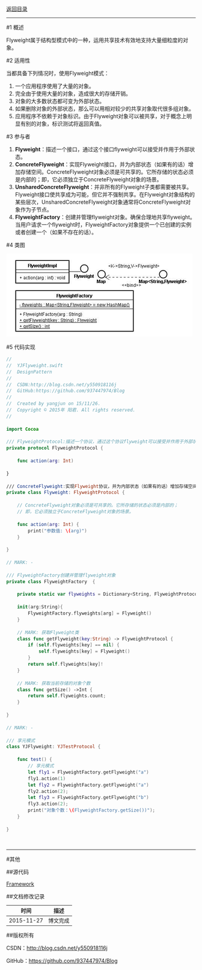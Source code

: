 [返回目录](https://github.com/937447974/Blog/blob/master/架构设计/23设计模式之目录.md)

----------

#1 概述

Flyweight属于结构型模式中的一种，运用共享技术有效地支持大量细粒度的对象。

#2 适用性

当都具备下列情况时，使用Flyweight模式：

1. 一个应用程序使用了大量的对象。
2. 完全由于使用大量的对象，造成很大的存储开销。
3. 对象的大多数状态都可变为外部状态。
4. 如果删除对象的外部状态，那么可以用相对较少的共享对象取代很多组对象。
5. 应用程序不依赖于对象标识。由于Flyweight对象可以被共享，对于概念上明显有别的对象，标识测试将返回真值。

#3 参与者

1. **Flyweight**：描述一个接口，通过这个接口flyweight可以接受并作用于外部状态。
2. **ConcreteFlyweight**：实现Flyweight接口，并为内部状态（如果有的话）增加存储空间。ConcreteFlyweight对象必须是可共享的。它所存储的状态必须是内部的；即，它必须独立于ConcreteFlyweight对象的场景。
3. **UnsharedConcreteFlyweight**：并非所有的Flyweight子类都需要被共享。Flyweight接口使共享成为可能，但它并不强制共享。在Flyweight对象结构的某些层次，UnsharedConcreteFlyweight对象通常将ConcreteFlyweight对象作为子节点。
4. **FlyweightFactory**：创建并管理flyweight对象。确保合理地共享flyweight。当用户请求一个flyweight时，FlyweightFactory对象提供一个已创建的实例或者创建一个（如果不存在的话）。

#4 类图

![DDl-1](https://raw.githubusercontent.com/937447974/Blog/master/Resources/2015112711.png)

#5 代码实现

```swift
//
//  YJFlyweight.swift
//  DesignPattern
//
//  CSDN:http://blog.csdn.net/y550918116j
//  GitHub:https://github.com/937447974/Blog
//
//  Created by yangjun on 15/11/26.
//  Copyright © 2015年 阳君. All rights reserved.
//

import Cocoa

/// FlyweightProtocol:描述一个协议，通过这个协议flyweight可以接受并作用于外部状态。
private protocol FlyweightProtocol {
    
    func action(arg: Int)
    
}

/// ConcreteFlyweight:实现Flyweight协议，并为内部状态（如果有的话）增加存储空间。
private class Flyweight: FlyweightProtocol {
    
    // ConcreteFlyweight对象必须是可共享的。它所存储的状态必须是内部的；
    // 即，它必须独立于ConcreteFlyweight对象的场景。
    
    func action(arg: Int) {
        print("参数值: \(arg)")
    }
    
}

// MARK: -

/// FlyweightFactory创建并管理flyweight对象
private class FlyweightFactory  {
    
    private static var flyweights = Dictionary<String, FlyweightProtocol>()
    
    init(arg:String){
        FlyweightFactory.flyweights[arg] = Flyweight()
    }
    
    // MARK: 获取Flyweight类
    class func getFlyweight(key:String) -> FlyweightProtocol {
        if (self.flyweights[key] == nil) {
            self.flyweights[key] = Flyweight()
        }
        return self.flyweights[key]!
    }
    
    // MARK: 获取当前存储的对象个数
    class func getSize() ->Int {
        return self.flyweights.count;
    }
    
}

// MARK: -

/// 享元模式
class YJFlyweight: YJTestProtocol {

    func test() {
        // 享元模式
        let fly1 = FlyweightFactory.getFlyweight("a")
        fly1.action(1)
        let fly2 = FlyweightFactory.getFlyweight("a")
        fly2.action(2);
        let fly3 = FlyweightFactory.getFlyweight("b")
        fly3.action(2);
        print("对象个数：\(FlyweightFactory.getSize())");
    }
    
}
```

&#160;

----------

#其他

##源代码

[Framework](https://github.com/937447974/Framework)

##文档修改记录

| 时间 | 描述 |
| ---- | ---- |
| 2015-11-27 | 博文完成 |

##版权所有

CSDN：http://blog.csdn.net/y550918116j

GitHub：https://github.com/937447974/Blog